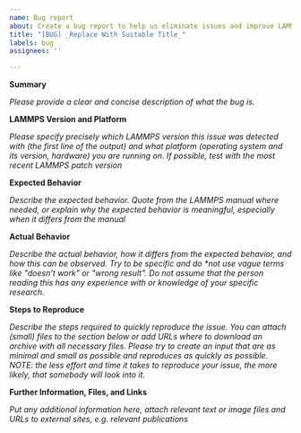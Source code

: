 ```yaml
---
name: Bug report
about: Create a bug report to help us eliminate issues and improve LAMMPS
title: "[BUG] _Replace With Suitable Title_"
labels: bug
assignees: ''

---
```


**Summary**

_Please provide a clear and concise description of what the bug is._

**LAMMPS Version and Platform**

_Please specify precisely which LAMMPS version this issue was detected with (the first line of the output) and what platform (operating system and its version, hardware) you are running on. If possible, test with the most recent LAMMPS patch version_

**Expected Behavior**

_Describe the expected behavior. Quote from the LAMMPS manual where needed, or explain why the expected behavior is meaningful, especially when it differs from the manual_

**Actual Behavior**

_Describe the actual behavior, how it differs from the expected behavior, and how this can be observed. Try to be specific and do **not* use vague terms like "doesn't work" or "wrong result". Do not assume that the person reading this has any experience with or knowledge of your specific research._

**Steps to Reproduce**

_Describe the steps required to quickly reproduce the issue. You can attach (small) files to the section below or add URLs where to download an archive with all necessary files. Please try to create an input that are as minimal and small as possible and reproduces as quickly as possible. NOTE: the less effort and time it takes to reproduce your issue, the more likely, that somebody will look into it._

**Further Information, Files, and Links**

_Put any additional information here, attach relevant text or image files and URLs to external sites, e.g. relevant publications_
